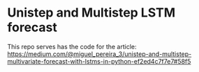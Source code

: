 # Unistep and Multistep LSTM forecast
This repo serves has the code for the article: https://medium.com/@miguel_pereira_3/unistep-and-multistep-multivariate-forecast-with-lstms-in-python-ef2ed4c7f7e7#58f5
